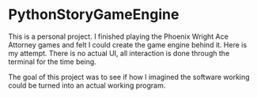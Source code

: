 # PythonStoryGameEngine
This is a personal project. I finished playing the Phoenix Wright Ace Attorney games and felt I could create the game engine behind it.
Here is my attempt. There is no actual UI, all interaction is done through the terminal for the time being.

The goal of this project was to see if how I imagined the software working could be turned into an actual working program.
